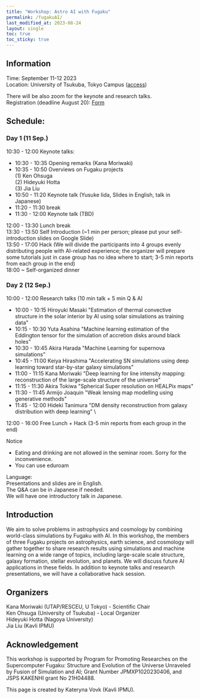```yaml
---
title: "Workshop: Astro AI with Fugaku"
permalink: /fugakuAI/
last_modified_at: 2023-08-24
layout: single
toc: true
toc_sticky: true
---
```



## Information
Time: September 11-12 2023 \
Location: University of Tsukuba, Tokyo Campus ([access](https://www.tsukuba.ac.jp/en/about/campus-access/tokyo-campus/)) 

There will be also zoom for the keynote and research talks. \
Registration (deadline August 20): [Form](https://forms.gle/cQyGPbpcSgtWtXcr8) 

## Schedule:
### Day 1 (11 Sep.) 
10:30 - 12:00 Keynote talks:
- 10:30 - 10:35 Opening remarks (Kana Moriwaki)
- 10:35 - 10:50  Overviews on Fugaku projects \
(1) Ken Ohsuga \
(2) Hideyuki Hotta \
(3) Jia Liu
- 10:50 - 11:20  Keynote talk (Yusuke Iida, Slides in English, talk in Japanese)
- 11:20 - 11:30  break
- 11:30 - 12:00  Keynote talk (TBD)
  
12:00 - 13:30 Lunch break \
13:30 - 13:50 Self Introduction (~1 min per person; please put your self-introduction slides on Google Slide) \
13:50 - 17:00 Hack (We will divide the participants into 4 groups evenly distributing people with AI-related experience;
the organizer will prepare some tutorials just in case group has no idea where to start; 3-5 min reports from each group in the end) \
18:00 ~ Self-organized dinner

### Day 2 (12 Sep.) 
10:00 - 12:00 Research talks (10 min talk + 5 min Q & A) 
- 10:00 - 10:15 Hiroyuki Masaki "Estimation of thermal convective structure in the solar interior by AI using solar simulations as training data"
- 10:15 - 10:30 Yuta Asahina "Machine learning estimation of the Eddington tensor for the simulation of accretion disks around black holes"
- 10:30 - 10:45 Akira Harada "Machine Learning for supernova simulations"
- 10:45 - 11:00 Keiya Hirashima "Accelerating SN simulations using deep learning toward star-by-star galaxy simulations"
- 11:00 - 11:15 Kana Moriwaki "Deep learning for line intensity mapping: reconstruction of the large-scale structure of the universe"
- 11:15 - 11:30 Akira Tokiwa "Spherical Super resolution on HEALPix maps"
- 11:30 - 11:45 Armijo Joaquin "Weak lensing map modelling using generative methods"
- 11:45 - 12:00 Hideki Tanimura "DM density reconstruction from galaxy distribution with deep learning" \

12:00 - 16:00 Free Lunch + Hack (3-5 min reports from each group in the end)

Notice
- Eating and drinking are not allowed in the seminar room. Sorry for the inconvenience.
- You can use eduroam

Language: \
Presentations and slides are in English. \
The Q&A can be in Japanese if needed. \
We will have one introductory talk in Japanese.

## Introduction
We aim to solve problems in astrophysics and cosmology by combining world-class simulations by Fugaku with AI. In this workshop, the members of three Fugaku projects on astrophysics, earth science, and cosmology will gather together to share research results using simulations and machine learning on a wide range of topics, including large-scale scale structure, galaxy formation, stellar evolution, and planets. We will discuss future AI applications in these fields. In addition to keynote talks and research presentations, we will have a collaborative hack session. 

## Organizers
Kana Moriwaki (UTAP/RESCEU, U Tokyo) - Scientific Chair \
Ken Ohsuga (University of Tsukuba) - Local Organizer\
Hideyuki Hotta (Nagoya University)\
Jia Liu (Kavli IPMU)

## Acknowledgement 
This workshop is supported by Program for Promoting Researches on the Supercomputer Fugaku: Structure and Evolution of the Universe Unraveled by Fusion of Simulation and AI; Grant Number JPMXP1020230406, and JSPS KAKENHI grant No 21H04488.

This page is created by Kateryna Vovk (Kavli IPMU).
